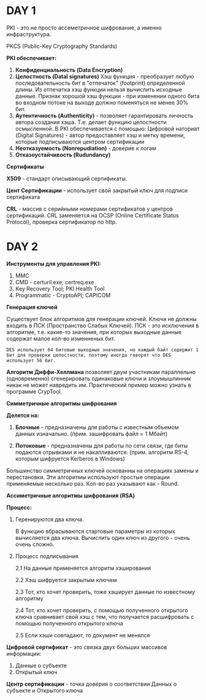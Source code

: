 # DAY 1

PKI - это не просто ассеметричное шифрование, а именно инфраструктура.

PKCS (Public-Key Cryptography Standards)

**PKI обеспечивает:**

1. **Конфиденциальность (Data Encryption)**
2. **Целостность (Datal signatures)**
	Хэш функция - преобразует любую последовательность бит в "отпечаток" (footprint) определенной длины. Из отпечатка хэш функции нельзя вычислить исходные данные. Признак хорошой хэш функции - при изменении одного бита во входном потоке на выходе должно поменяться не менее 30% бит.
3. **Аутентичность (Authenticity)** - позволяет гарантировать личность автора создания хэша. Т.е. делает функцию целостности осмысленной. В PKI обеспечивается с помощью:
	Цифровой наториат (Digital Signatures) - автор предоставляет хэш и метку времени, которые подписываются центром сертификации
4. **Неотказуемость (Nonrepudiation)** - доверие к логам 
5. **Отказоустайчивость (Rudundancy)**

**Сертификаты**

**X509** - стандарт описывающий сертификаты. 

**Цент Сертификации** - использует свой закрытый ключ для подписи сертификата

**CRL** - массив с серийными номерами сертификатов у центров сертификаций. CRL заменяется на OCSP (Online Certificate Status Protocol), проверка сертификатор по http.

# DAY 2

**Инструменты для управления PKI:**

1. MMC
2. CMD - certuril.exe; certreq.exe
3. Key Recovery Tool; PKI Health Tool
4. Programmatic - CryptoAPI; CAPICOM

**Генерация ключей**

Существует блок алгоритмов для генерации ключей. Ключи не должны входить в ПСК (Пространство Слабых Ключей). ПСК - это исключения в алгоритме, т.е. какие-то значения, при которых выходные данные содержат малое кол-во изменненых бит.

```
DES использует 64 битовые выходные значения, но каждый байт содержит 1 бит для проверки целостности, поэтому иногда говорят что DES использует 56 бит.
```

**Алгоритм Диффи-Хеллмана** позволяет двум участникам параллельно (одновременно) сгенерировать одинаковые ключи и злоумышлинник никак не может навредить им. Практический пример можно узнать в программе CrypTool.

**Симметричные алгоритмы шифрования**

**Делятся на:**

1. **Блочные** - предназначены для работы с известным объемом данных изначально. (прим. зашифровать файл = 1 Мбайт)

2. **Потоковые** - предназначены для работы по сети связи, где биты подаются отрывками и не накапливаются. (прим. алгоритм RS-4, которым шифруется Kerberos в Windows)

Большинство симметричных ключей основанны на операциях замены и перестановки. Эти алгоритмы используют простые операции применяемые несколько раз. Кол-во раз указывают как - Round.

**Ассиметричные алгоритмы шифрования (RSA)**

**Процесс:**

1. Геренируются два ключа.

	В функцию вбрасываются стартовые параметры из которых вычисляется два ключа. Вычислить один ключ из другого - очень очень сложно.

2. Процесс подписывания

	2.1 На данные применяется алгоритм хэширования

	2.2 Хэш шифруется закрытым ключем

	2.3 Тот, кто хочет проверить, тоже хэширует данные по известному алгоритму

	2.4 Тот, кто хочет проверить, с помощью полученного открытого ключа сравнивает свой хэш с тем, что получается расшифровать с помощью полученного открытого ключа

	2.5 Если хэши совпадают, то документ не менялся

**Цифровой сертификат** - это связка двух больших массивов информации:

1. Данные о субъекте
2. Открытый ключ

**Центр сертификации** - точка доверия о соответствии Данных о субъекте и Открытого ключа